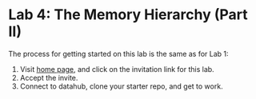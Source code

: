 # Lab 4: The Memory Hierarchy (Part II)

The process for getting started on this lab is the same as for Lab 1:

1.  Visit [home page](https://github.com/CSE141pp/Home/), and click on the invitation link for this lab.
2.  Accept the invite.
3.  Connect to datahub, clone your starter repo, and get to work.


